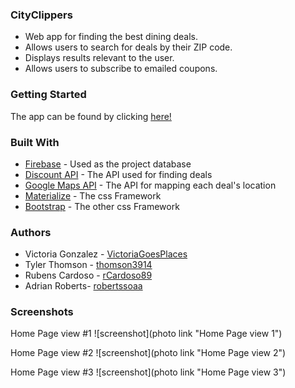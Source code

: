 ### CityClippers

* Web app for finding the best dining deals.
* Allows users to search for deals by their ZIP code.
* Displays results relevant to the user.
* Allows users to subscribe to emailed coupons.

### Getting Started
The app can be found by clicking [here!](https://victoriagoesplaces.github.io/ProjectOne/)

### Built With
* [Firebase](https://firebase.google.com/) - Used as the project database
* [Discount API](https://discountapi.com/) - The API used for finding deals
* [Google Maps API](https://cloud.google.com/maps-platform/) - The API for mapping each deal's location
* [Materialize](http://materializecss.com/) - The css Framework
* [Bootstrap](https://getbootstrap.com/docs/3.3/) - The other css Framework

### Authors
* Victoria Gonzalez - [VictoriaGoesPlaces](https://github.com/victoriagoesplaces)
* Tyler Thomson - [thomson3914](https://github.com/thomson3914)
* Rubens Cardoso - [rCardoso89](https://github.com/rcardoso89)
* Adrian Roberts- [robertssoaa](https://github.com/robertssoaa)

### Screenshots

Home Page view #1
![screenshot](photo link "Home Page view 1")

Home Page view #2
![screenshot](photo link "Home Page view 2")

Home Page view #3
![screenshot](photo link "Home Page view 3")
